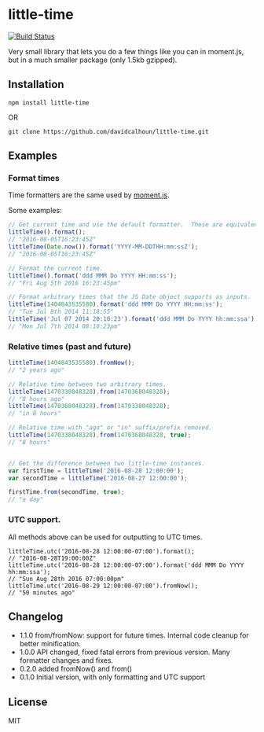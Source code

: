 # little-time
[![Build Status](https://travis-ci.org/davidcalhoun/little-time.svg?branch=master)](https://travis-ci.org/davidcalhoun/little-time)

Very small library that lets you do a few things like you can in moment.js, but in a much smaller package (only 1.5kb gzipped).

## Installation

`npm install little-time`

OR

`git clone https://github.com/davidcalhoun/little-time.git`


## Examples

### Format times
Time formatters are the same used by [moment.js](http://momentjs.com/docs/#/displaying/format/).

Some examples:

```js
// Get current time and use the default formatter.  These are equivalent:
littleTime().format();
// "2016-08-05T16:23:45Z"
littleTime(Date.now()).format('YYYY-MM-DDTHH:mm:ssZ');
// "2016-08-05T16:23:45Z"

// Format the current time.
littleTime().format('ddd MMM Do YYYY HH:mm:ss');
// "Fri Aug 5th 2016 16:23:45pm"

// Format arbitrary times that the JS Date object supports as inputs.
littleTime(1404843535580).format('ddd MMM Do YYYY HH:mm:ss');
// "Tue Jul 8th 2014 11:18:55"
littleTime('Jul 07 2014 20:10:23').format('ddd MMM Do YYYY hh:mm:ssa');
// "Mon Jul 7th 2014 08:10:23pm"
```

### Relative times (past and future)
```js
littleTime(1404843535580).fromNow();
// "2 years ago"

// Relative time between two arbitrary times.
littleTime(1470338048328).from(1470368048328);
// "8 hours ago"
littleTime(1470368048328).from(1470338048328);
// "in 8 hours"

// Relative time with "ago" or "in" suffix/prefix removed.
littleTime(1470338048328).from(1470368048328, true);
// "8 hours"


// Get the difference between two little-time instances.
var firstTime = littleTime('2016-08-28 12:00:00');
var secondTime = littleTime('2016-08-27 12:00:00');

firstTime.from(secondTime, true);
// "a day"
```

### UTC support.
All methods above can be used for outputting to UTC times.
```
littleTime.utc('2016-08-28 12:00:00-07:00').format();
// "2016-08-28T19:00:00Z"
littleTime.utc('2016-08-28 12:00:00-07:00').format('ddd MMM Do YYYY hh:mm:ssa');
// "Sun Aug 28th 2016 07:00:00pm"
littleTime.utc('2016-08-29 12:00:00-07:00').fromNow();
// "50 minutes ago"
```

## Changelog
* 1.1.0 from/fromNow: support for future times.  Internal code cleanup for better minification.
* 1.0.0 API changed, fixed fatal errors from previous version.  Many formatter changes and fixes.
* 0.2.0 added fromNow() and from()
* 0.1.0 Initial version, with only formatting and UTC support

## License
MIT
